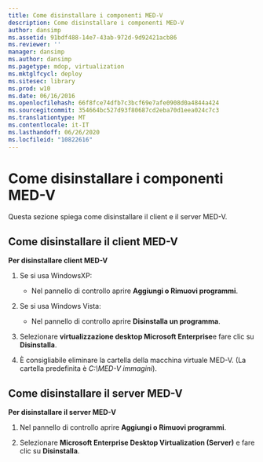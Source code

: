 ```yaml
---
title: Come disinstallare i componenti MED-V
description: Come disinstallare i componenti MED-V
author: dansimp
ms.assetid: 91bdf488-14e7-43ab-972d-9d92421acb86
ms.reviewer: ''
manager: dansimp
ms.author: dansimp
ms.pagetype: mdop, virtualization
ms.mktglfcycl: deploy
ms.sitesec: library
ms.prod: w10
ms.date: 06/16/2016
ms.openlocfilehash: 66f8fce74dfb7c3bcf69e7afe0908d0a4844a424
ms.sourcegitcommit: 354664bc527d93f80687cd2eba70d1eea024c7c3
ms.translationtype: MT
ms.contentlocale: it-IT
ms.lasthandoff: 06/26/2020
ms.locfileid: "10822616"
---
```

# Come disinstallare i componenti MED-V


Questa sezione spiega come disinstallare il client e il server MED-V.

## Come disinstallare il client MED-V


**Per disinstallare client MED-V**

1.  Se si usa WindowsXP:

    -   Nel pannello di controllo aprire **Aggiungi o Rimuovi programmi**.

2.  Se si usa Windows Vista:

    -   Nel pannello di controllo aprire **Disinstalla un programma**.

3.  Selezionare **virtualizzazione desktop Microsoft Enterprise**e fare clic su **Disinstalla**.

4.  È consigliabile eliminare la cartella della macchina virtuale MED-V. (La cartella predefinita è *C:\\MED-V immagini*).

## Come disinstallare il server MED-V


**Per disinstallare il server MED-V**

1.  Nel pannello di controllo aprire **Aggiungi o Rimuovi programmi**.

2.  Selezionare **Microsoft Enterprise Desktop Virtualization (Server)** e fare clic su **Disinstalla**.

 

 





